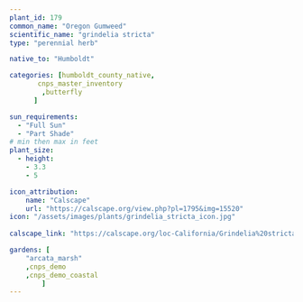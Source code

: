 ```yaml
---
plant_id: 179 
common_name: "Oregon Gumweed"
scientific_name: "grindelia stricta"
type: "perennial herb"

native_to: "Humboldt"

categories: [humboldt_county_native,
       cnps_master_inventory
        ,butterfly
      ]

sun_requirements:
  - "Full Sun"
  - "Part Shade"
# min then max in feet
plant_size:
  - height: 
    - 3.3
    - 5

icon_attribution: 
    name: "Calscape"
    url: "https://calscape.org/view.php?pl=1795&img=15520"
icon: "/assets/images/plants/grindelia_stricta_icon.jpg"
 
calscape_link: "https://calscape.org/loc-California/Grindelia%20stricta(%20)"

gardens: [ 
    "arcata_marsh"
    ,cnps_demo
    ,cnps_demo_coastal
        ]
---
```

